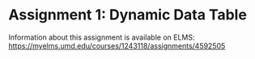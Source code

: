 # Assignment 1: Dynamic Data Table

Information about this assignment is available on ELMS: https://myelms.umd.edu/courses/1243118/assignments/4592505

